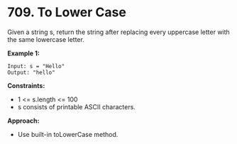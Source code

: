 # 709. To Lower Case

Given a string s, return the string after replacing every uppercase letter with the same lowercase letter.

**Example 1:**
```
Input: s = "Hello"
Output: "hello"
```

**Constraints:**
- 1 <= s.length <= 100
- s consists of printable ASCII characters.

**Approach:**
- Use built-in toLowerCase method.